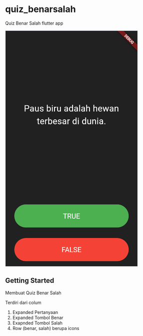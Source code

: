 # quiz_benarsalah

Quiz Benar Salah flutter app

![](assets/images/hasil.png)

## Getting Started

Membuat Quiz Benar Salah

Terdiri dari colum

1. Expanded Pertanyaan
2. Expanded Tombol Benar
3. Exapnded Tombol Salah
4. Row (benar, salah) berupa icons
